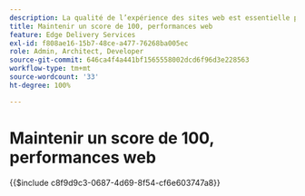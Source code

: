 ```yaml
---
description: La qualité de l’expérience des sites web est essentielle pour atteindre les objectifs commerciaux de votre site web et la satisfaction de vos visiteurs et visiteuses.
title: Maintenir un score de 100, performances web
feature: Edge Delivery Services
exl-id: f808ae16-15b7-48ce-a477-76268ba005ec
role: Admin, Architect, Developer
source-git-commit: 646ca4f4a441bf1565558002dcd6f96d3e228563
workflow-type: tm+mt
source-wordcount: '33'
ht-degree: 100%

---
```


# Maintenir un score de 100, performances web

{{$include c8f9d9c3-0687-4d69-8f54-cf6e603747a8}}
